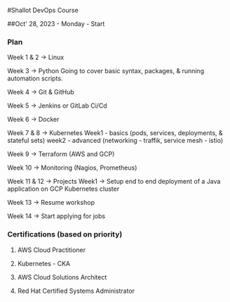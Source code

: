 #Shallot DevOps Course

##Oct' 28, 2023 - Monday - Start

### Plan

Week 1 & 2 -> Linux

Week 3 -> Python
	Going to cover basic syntax, packages, & running automation scripts. 

Week 4 -> Git & GitHub

Week 5 -> Jenkins or GitLab Ci/Cd

Week 6 -> Docker 

Week 7 & 8 -> Kubernetes
	Week1 - basics (pods, services, deployments, & stateful sets)
	week2 - advanced (networking - traffik, service mesh - istio)

Week 9 -> Terraform (AWS and GCP)

Week 10 -> Monitoring (Nagios, Prometheus)

Week 11 & 12 -> Projects 
	Week1 -> Setup end to end deployment of a Java application on GCP Kubernetes cluster

Week 13 -> Resume workshop

Week 14 -> Start applying for jobs

### Certifications (based on priority)

1. AWS Cloud Practitioner

2. Kubernetes - CKA 

3. AWS Cloud Solutions Architect

4. Red Hat Certified Systems Administrator